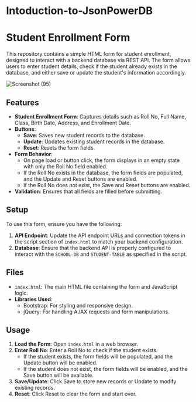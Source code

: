 # Intoduction-to-JsonPowerDB

# Student Enrollment Form

This repository contains a simple HTML form for student enrollment, designed to interact with a backend database via REST API. The form allows users to enter student details, check if the student already exists in the database, and either save or update the student's information accordingly.


![Screenshot (95)](https://github.com/user-attachments/assets/d5cfa133-3a64-43b2-8c0d-1451e4e51473)

## Features

- **Student Enrollment Form**: Captures details such as Roll No, Full Name, Class, Birth Date, Address, and Enrollment Date.
- **Buttons**: 
  - **Save**: Saves new student records to the database.
  - **Update**: Updates existing student records in the database.
  - **Reset**: Resets the form fields.
- **Form Behavior**:
  - On page load or button click, the form displays in an empty state with only the Roll No field enabled.
  - If the Roll No exists in the database, the form fields are populated, and the Update and Reset buttons are enabled.
  - If the Roll No does not exist, the Save and Reset buttons are enabled.
- **Validation**: Ensures that all fields are filled before submitting.

## Setup

To use this form, ensure you have the following:

1. **API Endpoint**: Update the API endpoint URLs and connection tokens in the script section of `index.html` to match your backend configuration.
2. **Database**: Ensure that the backend API is properly configured to interact with the `SCHOOL-DB` and `STUDENT-TABLE` as specified in the script.

## Files

- `index.html`: The main HTML file containing the form and JavaScript logic.
- **Libraries Used**:
  - Bootstrap: For styling and responsive design.
  - jQuery: For handling AJAX requests and form manipulations.

## Usage

1. **Load the Form**: Open `index.html` in a web browser.
2. **Enter Roll No**: Enter a Roll No to check if the student exists.
   - If the student exists, the form fields will be populated, and the Update button will be enabled.
   - If the student does not exist, the form fields will be enabled, and the Save button will be available.
3. **Save/Update**: Click Save to store new records or Update to modify existing records.
4. **Reset**: Click Reset to clear the form and start over.


